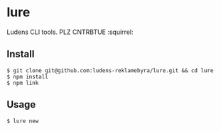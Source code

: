 # lure
Ludens CLI tools. PLZ CNTRBTUE :squirrel:

## Install
```
$ git clone git@github.com:ludens-reklamebyra/lure.git && cd lure
$ npm install
$ npm link
```

## Usage
```
$ lure new
```
